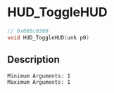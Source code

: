 # HUD_ToggleHUD
```c
// 0x005c0300
void HUD_ToggleHUD(unk p0)
```
## Description
```
Minimum Arguments: 1
Maximum Arguments: 1
```
